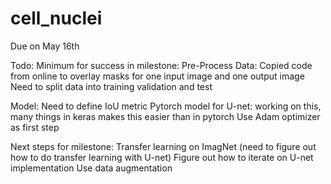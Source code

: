 # cell_nuclei

Due on May 16th

Todo:
Minimum for success in milestone:
Pre-Process Data: 
Copied code from online to overlay masks for one input image and one output image
Need to split data into training validation and test


Model:
Need to define IoU metric
Pytorch model for U-net: working on this, many things in keras makes this easier than in pytorch
Use Adam optimizer as first step

Next steps for milestone:
Transfer learning on ImagNet (need to figure out how to do transfer learning with U-net)
Figure out how to iterate on U-net implementation
Use data augmentation


